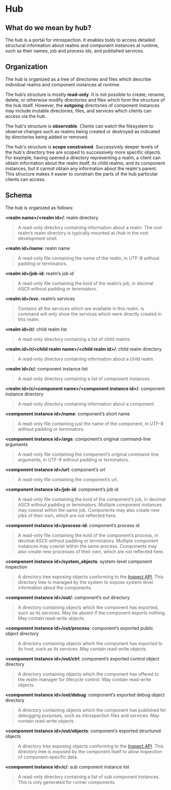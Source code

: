 # Hub

## What do we mean by hub?

The hub is a portal for introspection.  It enables tools to access detailed
structural information about realms and component instances at runtime,
such as their names, job and process ids, and published services.

## Organization

The hub is organized as a tree of directories and files which describe
individual realms and component instances at runtime.

The hub’s structure is mostly **read-only**.  It is not possible to
create, rename, delete, or otherwise modify directories and files which
form the structure of the hub itself.  However, the **outgoing**
directories of component instances may include mutable directories,
files, and services which clients can access via the hub.

The hub's structure is **observable**.  Clients can watch the filesystem
to observe changes such as realms being created or destroyed as indicated
by directories being added or removed.

The hub's structure is **scope constrained**.  Successively deeper levels
of the hub's directory tree are scoped to successively more specific objects.
For example, having opened a directory representing a realm, a client
can obtain information about the realm itself, its child realms, and
its component instances, but it cannot obtain any information about
the realm's parent.  This structure makes it easier to constrain the
parts of the hub particular clients can access.

## Schema

The hub is organized as follows:

**\<realm name\>/\<realm id\>/**: realm directory
> A read-only directory containing information about a realm.  The root realm’s
> realm directory is typically mounted at /hub in the root development shell.

**\<realm id\>/name**: realm name
> A read-only file containing the name of the realm, in UTF-8 without padding or
> terminators.

**\<realm id\>/job-id**: realm’s job id
> A read-only file containing the koid of the realm’s job, in decimal ASCII
> without padding or terminators.

**\<realm id\>/svc**: realm’s services
> Contains all the services which are available in this realm. ls command
> will only show the services which were directly created in this realm.

**\<realm id\>/r/**: child realm list
> A read-only directory containing a list of child realms.

**\<realm id\>/r/\<child realm name\>/\<child realm id\>/**: child realm directory
> A read-only directory containing information about a child realm.

**\<realm id\>/c/**: component instance list
> A read-only directory containing a list of component instances.

**\<realm id\>/c/\<component name\>/\<component instance id\>/**: component instance directory
> A read-only directory containing information about a component.

**\<component instance id\>/name**: component’s short name
> A read-only file containing just the name of the component, in UTF-8 without
> padding or terminators.

**\<component instance id\>/args**: component’s original command-line arguments
> A read-only file containing the component’s original command-line arguments,
> in UTF-8 without padding or terminators.

**\<component instance id\>/url**: component’s url
> A read-only file containing the component’s url.

**\<component instance id\>/job-id**: component’s job id
> A read-only file containing the koid of the component’s job, in decimal ASCII
> without padding or terminators. Multiple component instances may coexist
> within the same job. Components may also create new jobs of their own, which
> are not reflected here.

**\<component instance id\>/process-id**: component’s process id
> A read-only file containing the koid of the component’s process, in decimal
> ASCII without padding or terminators. Multiple component instances may
> coexist within the same process. Components may also create new processes of
> their own, which are not reflected here.

**\<component instance id\>/system\_objects**: system-level component inspection
> A directory tree exposing objects conforming to the [Inspect API](https://fuchsia.googlesource.com/garnet/+/master/docs/inspect.md).
> This directory tree is managed by the system to expose system-level
> information about the components.

**\<component instance id\>/out/**: component’s out directory
> A directory containing objects which the component has exported, such as its
> services.  May be absent if the component exports nothing.  May contain
> read-write objects.

**\<component instance id\>/out/process**: component’s exported public object directory
> A directory containing objects which the component has exported to its host,
> such as its services.  May contain read-write objects.

**\<component instance id\>/out/ctrl**: component’s exported control object directory
> A directory containing objects which the component has offered to the realm
> manager for lifecycle control.  May contain read-write objects.

**\<component instance id\>/out/debug**: component’s exported debug object directory
> A directory containing objects which the component has published for debugging
> purposes, such as introspection files and services.  May contain read-write
> objects.

**\<component instance id\>/out/objects**: component’s exported structured objects
> A directory tree exposing objects conforming to the [Inspect API](https://fuchsia.googlesource.com/garnet/+/master/docs/inspect.md).
> This directory tree is exposed by the component itself to allow inspection
> of component-specific data.

**\<component instance id\>/c/**: sub component instance list
> A read-only directory containing a list of sub component instances. This is
> only generated for runner components.
